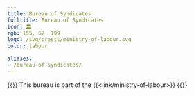 ```yaml
---
title: Bureau of Syndicates
fulltitle: Bureau of Syndicates
icon: 🏛️
rgb: 155, 67, 199
logo: /svg/crests/ministry-of-labour.svg
color: labour

aliases:
- /bureau-of-syndicates/
---
```

{{<note series>}}
 This bureau is part of the {{<link/ministry-of-labour>}}
{{</note>}}